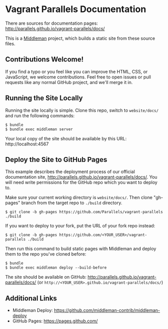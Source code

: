 # Vagrant Parallels Documentation

There are sources for documentation pages:
http://parallels.github.io/vagrant-parallels/docs/

This is a [Middleman](http://middlemanapp.com) project, which builds a static
site from these source files.

## Contributions Welcome!

If you find a typo or you feel like you can improve the HTML, CSS, or
JavaScript, we welcome contributions. Feel free to open issues or pull
requests like any normal GitHub project, and we'll merge it in.

## Running the Site Locally

Running the site locally is simple. Clone this repo, switch to `website/docs/`
and run the following commands:

```
$ bundle
$ bundle exec middleman server
```

Your local copy of the site should be available by this URL: http://localhost:4567


## Deploy the Site to GitHub Pages

This example describes the deployment process of our official documentation
site,
http://parallels.github.io/vagrant-parallels/docs/. You will need
write permissions for the GitHub repo which you want to deploy to.

Make sure your current working directory is `website/docs/`. Then clone
"gh-pages" branch from the target repo to `./build` directory.
```
$ git clone -b gh-pages https://github.com/Parallels/vagrant-parallels ./build
```

If you want to deploy to your fork, put the URL of your fork repo instead:
```
$ git clone -b gh-pages https://github.com/<YOUR_USER>/vagrant-parallels ./build
```

Then run this command to build static pages with Middleman and deploy them to
the repo you've cloned before:

```
$ bundle
$ bundle exec middleman deploy --build-before
```

The site should be available on GitHub: http://parallels.github.io/vagrant-parallels/docs/
(or `http://<YOUR_USER>.github.io/vagrant-parallels/docs/`)


## Additional Links

- Middleman Deploy: https://github.com/middleman-contrib/middleman-deploy
- GitHub Pages: https://pages.github.com/
